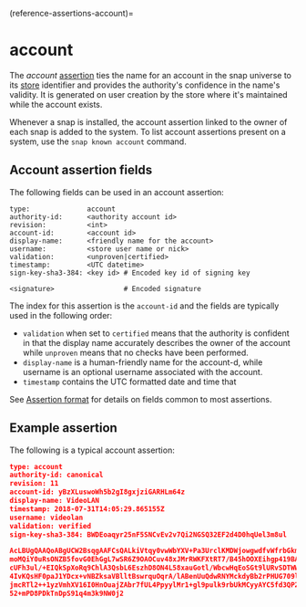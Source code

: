 (reference-assertions-account)=
# account

The _account_  [assertion](/reference/assertions/index) ties the name for an account in the snap universe to its [store](/explanation/stores/store-overview) identifier and provides the authority's confidence in the name's validity. It is generated on user creation by the store where it's maintained while the account exists.

Whenever a snap is installed, the account assertion linked to the owner of each snap is added to the system. To list account assertions present on a system, use the `snap known account` command.

## Account assertion fields

The following fields can be used in an account assertion:

``` text
type:              account
authority-id:      <authority account id>
revision:          <int>
account-id:        <account id>
display-name:      <friendly name for the account>
username:          <store user name or nick>
validation:        <unproven|certified>
timestamp:         <UTC datetime>
sign-key-sha3-384: <key id> # Encoded key id of signing key

<signature>                 # Encoded signature
```

The index for this assertion is the `account-id` and the fields are typically used in the following order:

- `validation` when set to `certified` means that the authority is confident in that the display name accurately describes the owner of the account while `unproven` means that no checks have been performed.
- `display-name` is a human-friendly name for the account-d, while username is an optional username associated with the account.
- `timestamp` contains the UTC formatted date and time that

See [Assertion format](/reference/assertions/index.md#assertion-format) for details on fields common to most assertions.

## Example assertion

The following is a typical account assertion:

``` json
type: account
authority-id: canonical
revision: 11
account-id: yBzXLuswoWh5b2gI8gxjziGARHLm64z
display-name: VideoLAN
timestamp: 2018-07-31T14:05:29.865155Z
username: videolan
validation: verified
sign-key-sha3-384: BWDEoaqyr25nF5SNCvEv2v7Qi2NGSQ32EF2d4D0hqUel3m8ul

AcLBUgQAAQoABgUCW2BsqgAAFCsQALkiVtqy0vwWbYXV+Pa3UrclKMDWjowgwdfvWfrbGkmBO13w
moMQiY0uRsONZB5fovG0EhGgL7wSR6Z9OAOCuv48xJMrRWKFXtRT7/B45hOOXEihgp419BAdVAbl
cUFh3ul/+EIQkSpXoRq9ChlA3QsbL6EszhD8ON4L58xauGotl/WbcwHqEoSGt9lURvSDTWWnW/rz
4IvKQsHF0paJ1YDcx+vNBZksaVBlltBswrquOqrA/lABenUuQdwRNYMckdyBb2rPHUG709luY1HA
jmcRTl2++1yzVmhXV16I0HnOuajZAbr7fUL4PpyylMr1+gl9pulk9rbUkMCyyAYC5fd3QP2A+Aoc
52+mPD8PDkTnDpS91q4m3k9NW0j2
```

